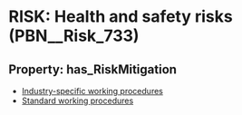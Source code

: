 # RISK: __Health and safety risks__ (PBN__Risk_733)

## Property: has_RiskMitigation

* [Industry-specific working procedures](PBN__RiskMitigation_1014)
* [Standard working procedures](PBN__Mitigation_503)

